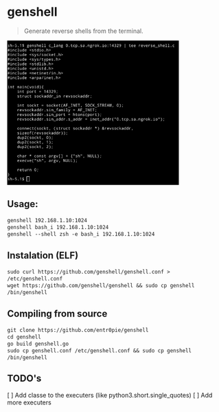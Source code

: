 # genshell
> Generate reverse shells from the terminal. 
<img src="genshell.png" width=400px>

## Usage: 
``` 
genshell 192.168.1.10:1024 
genshell bash_i 192.168.1.10:1024
genshell --shell zsh -e bash_i 192.168.1.10:1024
``` 

## Instalation (ELF)
```
sudo curl https://github.com/genshell/genshell.conf > /etc/genshell.conf
wget https://github.com/genshell/genshell && sudo cp genshell /bin/genshell
```

## Compiling from source
``` 
git clone https://github.com/entr0pie/genshell
cd genshell
go build genshell.go
sudo cp genshell.conf /etc/genshell.conf && sudo cp genshell /bin/genshell
```

## TODO's 

[ ] Add classe to the executers (like python3.short.single_quotes)
[ ] Add more executers

